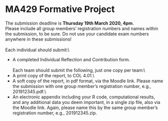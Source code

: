 # MA429 Formative Project
The submission deadline is **Thursday 19th March 2020, 4pm**. \
Please include all group members’ registration numbers and names within the submission, to be sure. Do not use your candidate exam numbers anywhere in these submissions!\
\
Each individual should submit:\
* A completed Individual Reflection and Contribution form.\
\
Each team should submit the following, just one copy per team:\
* A print copy of the report, to COL 4.01.\
* A soft copy of the report, in pdf format, via the Moodle link. Please name the submission with one group member’s registration number, e.g., 201912345.pdf.\
* An electronic appendix including your R code, computational results, and any additional data you deem important, in a single zip file, also via the Moodle link. Again, please name this by the same group member’s registration number, e.g., 201912345.zip.

